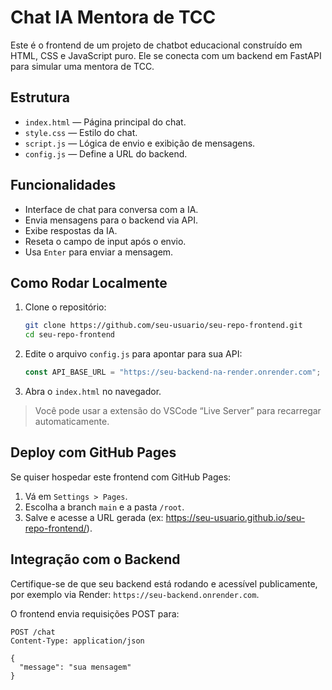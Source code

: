 
# Chat IA Mentora de TCC

Este é o frontend de um projeto de chatbot educacional construído em HTML, CSS e JavaScript puro. Ele se conecta com um backend em FastAPI para simular uma mentora de TCC.

## Estrutura

- `index.html` — Página principal do chat.
- `style.css` — Estilo do chat.
- `script.js` — Lógica de envio e exibição de mensagens.
- `config.js` — Define a URL do backend.

## Funcionalidades

- Interface de chat para conversa com a IA.
- Envia mensagens para o backend via API.
- Exibe respostas da IA.
- Reseta o campo de input após o envio.
- Usa `Enter` para enviar a mensagem.

## Como Rodar Localmente

1. Clone o repositório:
   ```bash
   git clone https://github.com/seu-usuario/seu-repo-frontend.git
   cd seu-repo-frontend
   ```

2. Edite o arquivo `config.js` para apontar para sua API:
   ```js
   const API_BASE_URL = "https://seu-backend-na-render.onrender.com";
   ```

3. Abra o `index.html` no navegador.

> Você pode usar a extensão do VSCode “Live Server” para recarregar automaticamente.

## Deploy com GitHub Pages

Se quiser hospedar este frontend com GitHub Pages:

1. Vá em `Settings > Pages`.
2. Escolha a branch `main` e a pasta `/root`.
3. Salve e acesse a URL gerada (ex: https://seu-usuario.github.io/seu-repo-frontend/).

## Integração com o Backend

Certifique-se de que seu backend está rodando e acessível publicamente, por exemplo via Render: `https://seu-backend.onrender.com`.

O frontend envia requisições POST para:
```
POST /chat
Content-Type: application/json

{
  "message": "sua mensagem"
}
```


